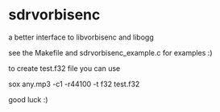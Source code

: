 sdrvorbisenc
============

a better interface to libvorbisenc and libogg 

see the Makefile and sdrvorbisenc_example.c for examples :)

to create test.f32 file you can use

sox any.mp3 -c1 -r44100 -t f32 test.f32

good luck :)
